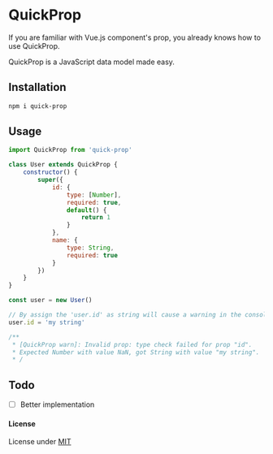 # QuickProp
If you are familiar with Vue.js component's prop, you already knows how to use QuickProp.

QuickProp is a JavaScript data model made easy.

## Installation

```sh
npm i quick-prop
```

## Usage
```js
import QuickProp from 'quick-prop'

class User extends QuickProp {
    constructor() {
        super({
            id: {
                type: [Number],
                required: true,
                default() {
                    return 1
                }
            },
            name: {
                type: String,
                required: true
            }
        })
    }
}

const user = new User()

// By assign the 'user.id' as string will cause a warning in the console
user.id = 'my string'

/**
 * [QuickProp warn]: Invalid prop: type check failed for prop "id".
 * Expected Number with value NaN, got String with value "my string".
 * /
```

## Todo

- [ ] Better implementation

#### License
License under [MIT](LICENSE)
